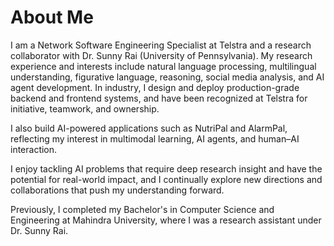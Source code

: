 # About Me

I am a Network Software Engineering Specialist at Telstra and a research collaborator with Dr. Sunny Rai (University of Pennsylvania). My research experience and interests include natural language processing, multilingual understanding, figurative language, reasoning, social media analysis, and AI agent development. In industry, I design and deploy production-grade backend and frontend systems, and have been recognized at Telstra for initiative, teamwork, and ownership.

I also build AI-powered applications such as NutriPal and AlarmPal, reflecting my interest in multimodal learning, AI agents, and human–AI interaction.

I enjoy tackling AI problems that require deep research insight and have the potential for real-world impact, and I continually explore new directions and collaborations that push my understanding forward.

Previously, I completed my Bachelor's in Computer Science and Engineering at Mahindra University, where I was a research assistant under Dr. Sunny Rai.
